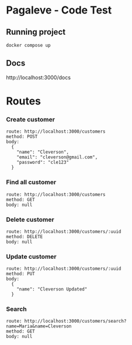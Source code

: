 # Pagaleve - Code Test

## Running project
```
docker compose up
```

## Docs
http://localhost:3000/docs

# Routes
### Create customer
```
route: http://localhost:3000/customers
method: POST
body:
  {
    "name": "Cleverson",
    "email": "cleverson@gmail.com",
    "password": "cle123"
  }
```

### Find all customer
```
route: http://localhost:3000/customers
method: GET
body: null
```

### Delete customer
```
route: http://localhost:3000/customers/:uuid
method: DELETE
body: null
```

### Update customer
```
route: http://localhost:3000/customers/:uuid
method: PUT
body:
  {
    "name": "Cleverson Updated"
  }
```

### Search
```
route: http://localhost:3000/customers/search?name=Maria&name=Cleverson
method: GET
body: null
```
